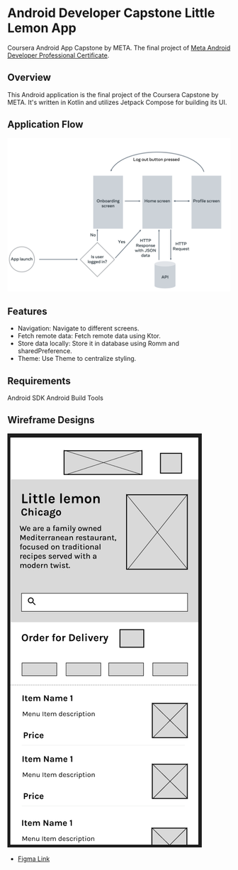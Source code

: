 # Android Developer Capstone Little Lemon App
Coursera Android App Capstone by META. The final project of [Meta Android Developer Professional Certificate](https://www.coursera.org/professional-certificates/meta-android-developer).

## Overview
This Android application is the final project of the Coursera Capstone by META. It's written in Kotlin and utilizes Jetpack Compose for building its UI.

## Application Flow
![nagivation_diagram](navigation_diagram.png)

## Features
- Navigation: Navigate to different screens.
- Fetch remote data: Fetch remote data using Ktor.
- Store data locally: Store it in database using Romm and sharedPreference.
- Theme: Use Theme to centralize styling.

## Requirements
Android SDK
Android Build Tools

## Wireframe Designs
![Wireframe Image](FigmaWireframeDesign.png)
- [Figma Link](https://www.figma.com/design/3kEkgRCPhiUqvEvwAqGKUX/Little-Lemon-Menu-App-Prototype?node-id=0-1&t=TmwZAxXelm25R4xC-1)

